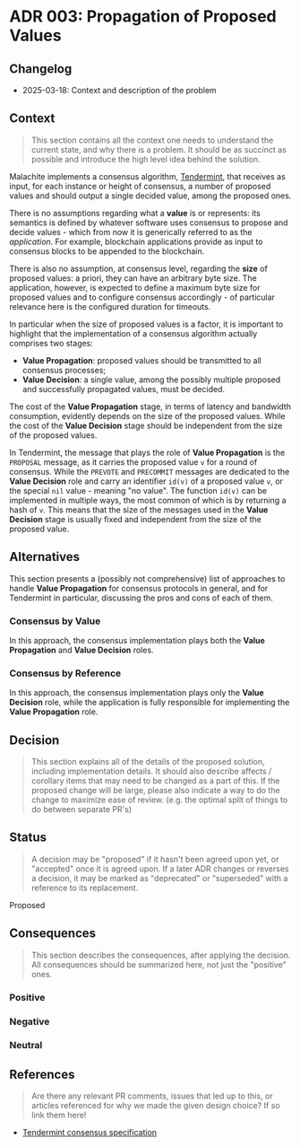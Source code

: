 # ADR 003: Propagation of Proposed Values

## Changelog

* 2025-03-18: Context and description of the problem

## Context

> This section contains all the context one needs to understand the current state, and why there is a problem. It should be as succinct as possible and introduce the high level idea behind the solution.

Malachite implements a consensus algorithm, [Tendermint][consensus-spec],
that receives as input, for each instance or height of consensus,
a number of proposed values and should output a single decided value,
among the proposed ones.

There is no assumptions regarding what a **value** is or represents:
its semantics is defined by whatever software uses consensus to propose and
decide values - which from now it is generically referred to as the *application*.
For example, blockchain applications provide as input to consensus blocks to be
appended to the blockchain.

There is also no assumption, at consensus level, regarding the **size** of
proposed values: a priori, they can have an arbitrary byte size.
The application, however, is expected to define a maximum byte size for
proposed values and to configure consensus accordingly - of particular
relevance here is the configured duration for timeouts.

In particular when the size of proposed values is a factor,
it is important to highlight that the implementation of a consensus algorithm
actually comprises two stages:

- **Value Propagation**: proposed values should be transmitted to all consensus
  processes;
- **Value Decision**: a single value, among the possibly multiple proposed and
  successfully propagated values, must be decided.

The cost of the **Value Propagation** stage,
in terms of latency and bandwidth consumption, 
evidently depends on the size of the proposed values.
While the cost of the **Value Decision** stage should be independent from the
size of the proposed values.

In Tendermint, the message that plays the role of **Value Propagation** is the
`PROPOSAL` message, as it carries the proposed value `v` for a round of consensus.
While the `PREVOTE` and `PRECOMMIT` messages are dedicated to the
**Value Decision** role and carry an identifier `id(v)` of a proposed value
`v`, or the special `nil` value - meaning "no value".
The function `id(v)` can be implemented in multiple ways, the most common of
which is by returning a hash of `v`.
This means that the size of the messages used in the **Value Decision** stage
is usually fixed and independent from the size of the proposed value.

## Alternatives

This section presents a (possibly not comprehensive) list of approaches to
handle **Value Propagation** for consensus protocols in general, and for
Tendermint in particular, discussing the pros and cons of each of them.

### Consensus by Value

In this approach, the consensus implementation plays both the
**Value Propagation** and **Value Decision** roles.

### Consensus by Reference

In this approach, the consensus implementation plays only the
**Value Decision** role, while the application is fully responsible for
implementing the **Value Propagation** role.

## Decision

> This section explains all of the details of the proposed solution, including implementation details.
It should also describe affects / corollary items that may need to be changed as a part of this.
If the proposed change will be large, please also indicate a way to do the change to maximize ease of review.
(e.g. the optimal split of things to do between separate PR's)

## Status

> A decision may be "proposed" if it hasn't been agreed upon yet, or "accepted" once it is agreed upon. If a later ADR changes or reverses a decision, it may be marked as "deprecated" or "superseded" with a reference to its replacement.

Proposed

## Consequences

> This section describes the consequences, after applying the decision. All consequences should be summarized here, not just the "positive" ones.

### Positive

### Negative

### Neutral

## References

> Are there any relevant PR comments, issues that led up to this, or articles referenced for why we made the given design choice? If so link them here!

* [Tendermint consensus specification][consensus-spec]

[consensus-spec]: ../../specs/consensus/README.md
[consensus-code]: ../../specs/consensus/pseudo-code.md
[consensus-proposals]: ../../specs/consensus/overview.md#proposals
[consensus-votes]: ../../specs/consensus/overview.md#votes
[adr001]: ./adr-001-architecture.md
